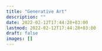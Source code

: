 ```yaml
---
title: "Generative Art"
description: ""
date: 2022-02-12T17:44:28+03:00
lastmod: 2022-02-12T17:44:28+03:00
draft: false
images: []
---
```

